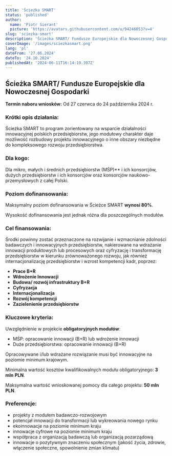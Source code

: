 ```yaml
---
title: 'Ścieżka SMART'
status: 'published'
author:
  name: 'Piotr Sierant'
  picture: 'https://avatars.githubusercontent.com/u/94246053?v=4'
slug: 'sciezka-smart'
description: 'Ścieżka SMART/ Fundusze Europejskie dla Nowoczesnej Gospodarki'
coverImage: '/images/sciezkasmart.png'
lang: 'pl'
dateFrom: '27.06.2024'
dateTo: '24.10.2024'
publishedAt: '2024-06-11T16:14:19.397Z'
---
```


## **Ścieżka SMART/ Fundusze Europejskie dla Nowoczesnej Gospodarki**

**Termin naboru wniosków:** Od 27 czerwca do 24 października 2024 r.

### **Krótki opis działania:**

Ścieżka SMART to program zorientowany na wsparcie działalności innowacyjnej polskich przedsiębiorstw, jego modułowy charakter daje możliwość rozbudowy projektu innowacyjnego o inne obszary niezbędne do kompleksowego rozwoju przedsiębiorstwa.

### **Dla kogo:**

Dla mikro, małych i średnich przedsiębiorstw (MŚP)** i ich konsorcjów, dużych przedsiębiorstw i ich konsorcjów oraz konsorcjów naukowo-przemysłowych z całej Polski.

### **Poziom dofinansowania:**

Maksymalny poziom dofinansowania w Ścieżce SMART **wynosi 80%**. 

Wysokość dofinansowania jest jednak różna dla poszczególnych modułów.

### **Cel finansowania:**

Środki powinny zostać przeznaczone na rozwijanie i wzmacnianie zdolności badawczych i innowacyjnych przedsiębiorstw, nakierowane na wdrażanie innowacji produktowych lub procesowych oraz cyfryzację i transformację przedsiębiorstw w kierunku zrównoważonego rozwoju, jak również internacjonalizację przedsiębiorstw i wzrost kompetencji kadr, poprzez:

- **Prace B+R**
- **Wdrożenie Innowacji**
- **Budowa/ rozwój infrastruktury B+R** 
- **Cyfryzacja**
- **Internacjonalizacja**
- **Rozwój kompetencji**
- **Zazielenienie przedsiębiorstw** 

### **Kluczowe kryteria:**

Uwzględnienie w projekcie **obligatoryjnych modułów**:

- MŚP: opracowanie innowacji (B+R) lub wdrożenie innowacji
- Duże przedsiębiorstwa: opracowanie innowacji (B+R)

Opracowywane i/lub wdrażane rozwiązanie musi być innowacyjne na poziomie minimum krajowym.

Minimalna wartość kosztów kwalifikowalnych modułu obligatoryjnego: **3 mln** **PLN**.

Maksymalna wartość wnioskowanej pomocy dla całego projektu: **50 mln PLN**.

### **Preferencje:**

- projekty z modułem badawczo-rozwojowym
- potencjał innowacji do transformacji lub wykreowania nowego rynku
- ekoinnowacje na poziomie minimum kraju
- innowacje cyfrowe na poziomie minimum kraju
- współpraca z organizacją badawczą lub organizacją pozarządową
- innowacje o pozytywnym znaczeniu społecznym (jakość życia, zdrowie, włączenie społeczne, spowolnienie zmian klimatu)